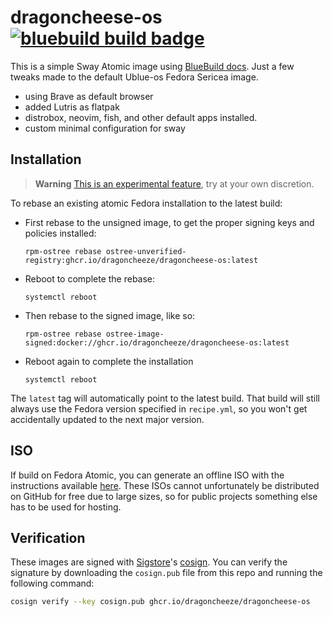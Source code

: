 # dragoncheese-os &nbsp; [![bluebuild build badge](https://github.com/dragoncheeze/dragoncheese-os/actions/workflows/build.yml/badge.svg)](https://github.com/dragoncheeze/dragoncheese-os/actions/workflows/build.yml)

This is a simple Sway Atomic image using [BlueBuild docs](https://blue-build.org/how-to/setup/).
Just a few tweaks made to the default Ublue-os Fedora Sericea image.
 - using Brave as default browser
 - added Lutris as flatpak
 - distrobox, neovim, fish, and other default apps installed.
 - custom minimal configuration for sway


## Installation

> **Warning**
> [This is an experimental feature](https://www.fedoraproject.org/wiki/Changes/OstreeNativeContainerStable), try at your own discretion.
>

To rebase an existing atomic Fedora installation to the latest build:

- First rebase to the unsigned image, to get the proper signing keys and policies installed:
  ```
  rpm-ostree rebase ostree-unverified-registry:ghcr.io/dragoncheeze/dragoncheese-os:latest
  ```
- Reboot to complete the rebase:
  ```
  systemctl reboot
  ```
- Then rebase to the signed image, like so:
  ```
  rpm-ostree rebase ostree-image-signed:docker://ghcr.io/dragoncheeze/dragoncheese-os:latest
  ```
- Reboot again to complete the installation
  ```
  systemctl reboot
  ```

The `latest` tag will automatically point to the latest build. That build will still always use the Fedora version specified in `recipe.yml`, so you won't get accidentally updated to the next major version.

## ISO

If build on Fedora Atomic, you can generate an offline ISO with the instructions available [here](https://blue-build.org/learn/universal-blue/#fresh-install-from-an-iso). These ISOs cannot unfortunately be distributed on GitHub for free due to large sizes, so for public projects something else has to be used for hosting.

## Verification

These images are signed with [Sigstore](https://www.sigstore.dev/)'s [cosign](https://github.com/sigstore/cosign). You can verify the signature by downloading the `cosign.pub` file from this repo and running the following command:

```bash
cosign verify --key cosign.pub ghcr.io/dragoncheeze/dragoncheese-os
```
